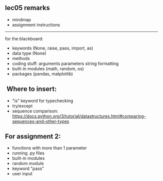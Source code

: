 
## lec05 remarks

* mindmap
* assignment instructions

***

for the blackboard:
* keywords (None, raise, pass, import, as)
* data type (None)
* methods
* coding stuff: arguments parameters string formatting
* built-in modules (math, random, os)
* packages (pandas, matplotlib)

##  Where to insert:
* "is" keyword for typechecking
* try/except
* sequence comparison: https://docs.python.org/3/tutorial/datastructures.html#comparing-sequences-and-other-types

## For assignment 2:
* functions with more than 1 parameter
* running .py files
* built-in modules
* random module
* keyword "pass"
* user input
